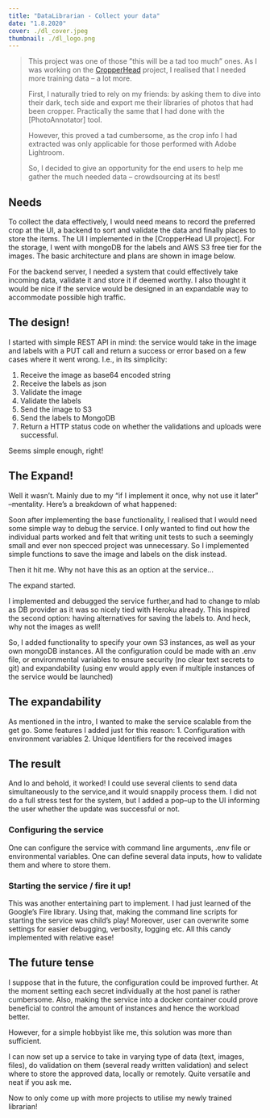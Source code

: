 ```yaml
---
title: "DataLibrarian - Collect your data"
date: "1.8.2020"
cover: ./dl_cover.jpeg
thumbnail: ./dl_logo.png
---
```




>This project was one of those ”this will be a tad too much” ones. As I was working on the [CropperHead](/projects/cropperhead) project, I realised that I needed more training data – a lot more. 
>
>First, I naturally tried to rely on my friends: by asking them to dive into their dark, tech side and export me their libraries of photos that had been cropper. Practically the same that I had done with the [PhotoAnnotator] tool. 
>
>However, this proved a tad cumbersome, as the crop info I had extracted was only applicable for those performed with Adobe Lightroom. 
>
>So, I decided to give an opportunity for the end users to help me gather the much needed data – crowdsourcing at its best!

## Needs
To collect the data effectively, I would need means to record the preferred crop at the UI, a backend to sort and validate the data and finally places to store the items. The UI I implemented in the [CropperHead UI project].  For the storage, I went with mongoDB for the labels and AWS S3 free tier for the images.  The basic architecture and plans are shown in image below.

For the backend server, I needed a system that could effectively take incoming data, validate it and store it if deemed worthy. I also thought it would be nice if the service would be designed in an expandable way to accommodate possible high traffic.


## The design!
I started with simple REST API in mind: the service would take in the image and labels with a PUT call and return a success or error based on a few cases where it went wrong. I.e., in its simplicity:

1. Receive the image as base64 encoded string
2. Receive the labels as json
3. Validate the image
4. Validate the labels
5. Send the image to S3
6. Send the labels to MongoDB
7. Return a HTTP status code on whether the validations and uploads were successful.

Seems simple enough, right!



## The Expand!
Well it wasn’t. Mainly due to my “if I implement it once, why not use it later” –mentality. Here’s a breakdown of what happened:

Soon after implementing the base functionality, I realised that I would need some simple way to debug the service. I only wanted to find out how the individual parts worked and felt that writing unit tests to such a seemingly small and ever non specced project was unnecessary. So I implemented simple functions to save the image and labels on the disk instead.

Then it hit me. Why not have this as an option at the service...

The expand started.


I implemented and debugged the service further,and had to change to mlab as DB provider as it was so nicely tied with Heroku already. This inspired the second option: having alternatives for saving the labels to. And heck, why not the images as well! 

So,  I added functionality to specify your own S3 instances, as well as your own mongoDB instances. All the configuration could be made with an .env file, or environmental variables to ensure security  (no clear text secrets to git) and expandability (using env would apply even if multiple instances of the service would be launched)


## The expandability
As mentioned in the intro, I wanted to make the service scalable from the get go. Some features I added just for this reason:
	1. Configuration with environment variables
	2. Unique Identifiers for the received images

## The result
And lo and behold, it worked! I could use several clients to send data simultaneously to the service,and it would snappily process them. I did not do a full stress test for the system, but I added a pop–up to the UI informing the user whether the update was successful or not.

### Configuring the service
One can configure the service with command line arguments, .env file or environmental variables. One can define several data inputs, how to validate them and where to store them.

### Starting the service / fire it up!
This was another entertaining part to implement. I had just learned of the Google’s Fire library. Using that, making the command line scripts for starting the service was child’s play! Moreover, user can overwrite some settings for easier debugging, verbosity, logging etc. All this candy implemented with relative ease!

## The future tense
I suppose that in the future, the configuration could be improved further. At the moment setting each secret individually at the host panel is rather cumbersome. Also, making the service into a docker container could prove beneficial to control the amount of instances and hence the workload better. 

However, for a simple hobbyist like me, this solution was more than sufficient.

I can now set up a service to take in varying type of data (text, images, files), do validation on them (several ready written validation) and select where to store the approved data, locally or remotely. Quite versatile and neat if you ask me.

Now to only come up with more projects to utilise my newly trained librarian!